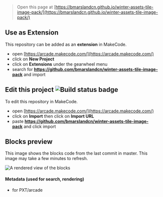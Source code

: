  


> Open this page at [https://bmarslandcn.github.io/winter-assets-tile-image-pack/](https://bmarslandcn.github.io/winter-assets-tile-image-pack/)

## Use as Extension

This repository can be added as an **extension** in MakeCode.

* open [https://arcade.makecode.com/](https://arcade.makecode.com/)
* click on **New Project**
* click on **Extensions** under the gearwheel menu
* search for **https://github.com/bmarslandcn/winter-assets-tile-image-pack** and import

## Edit this project ![Build status badge](https://github.com/bmarslandcn/winter-assets-tile-image-pack/workflows/MakeCode/badge.svg)

To edit this repository in MakeCode.

* open [https://arcade.makecode.com/](https://arcade.makecode.com/)
* click on **Import** then click on **Import URL**
* paste **https://github.com/bmarslandcn/winter-assets-tile-image-pack** and click import

## Blocks preview

This image shows the blocks code from the last commit in master.
This image may take a few minutes to refresh.

![A rendered view of the blocks](https://github.com/bmarslandcn/winter-assets-tile-image-pack/raw/master/.github/makecode/blocks.png)

#### Metadata (used for search, rendering)

* for PXT/arcade
<script src="https://makecode.com/gh-pages-embed.js"></script><script>makeCodeRender("{{ site.makecode.home_url }}", "{{ site.github.owner_name }}/{{ site.github.repository_name }}");</script>
